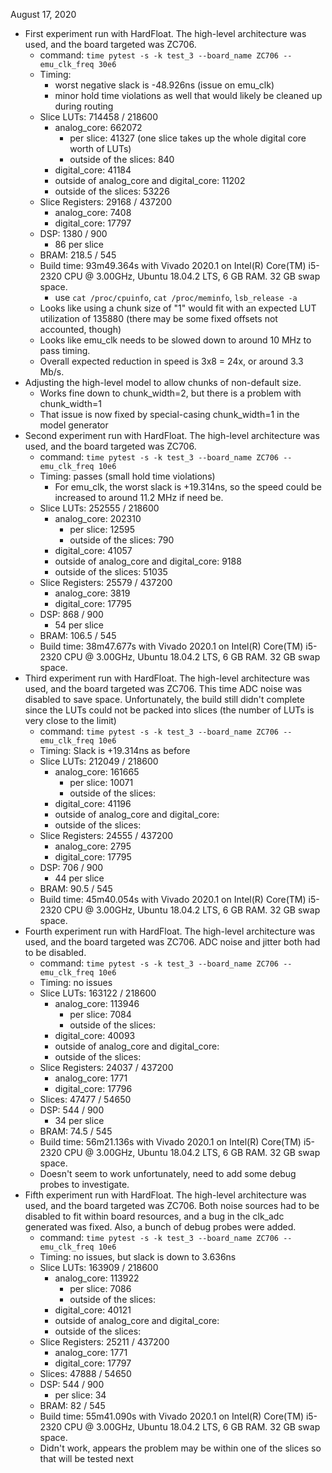 August 17, 2020
* First experiment run with HardFloat.  The high-level architecture was used, and the board targeted was ZC706.
  * command: ``time pytest -s -k test_3 --board_name ZC706 --emu_clk_freq 30e6``
  * Timing:
    * worst negative slack is -48.926ns (issue on emu_clk)
    * minor hold time violations as well that would likely be cleaned up during routing
  * Slice LUTs: 714458 / 218600
    * analog_core: 662072
      * per slice: 41327 (one slice takes up the whole digital core worth of LUTs)
      * outside of the slices: 840
    * digital_core: 41184
    * outside of analog_core and digital_core: 11202
    * outside of the slices: 53226
  * Slice Registers: 29168 / 437200
    * analog_core: 7408
    * digital_core: 17797
  * DSP: 1380 / 900
    * 86 per slice
  * BRAM: 218.5 / 545
  * Build time: 93m49.364s with Vivado 2020.1 on Intel(R) Core(TM) i5-2320 CPU @ 3.00GHz, Ubuntu 18.04.2 LTS, 6 GB RAM.  32 GB swap space.
    * use `cat /proc/cpuinfo`, `cat /proc/meminfo`, `lsb_release -a`
  * Looks like using a chunk size of "1" would fit with an expected LUT utilization of 135880 (there may be some fixed offsets not accounted, though)
  * Looks like emu_clk needs to be slowed down to around 10 MHz to pass timing.
  * Overall expected reduction in speed is 3x8 = 24x, or around 3.3 Mb/s.
* Adjusting the high-level model to allow chunks of non-default size.
  * Works fine down to chunk_width=2, but there is a problem with chunk_width=1
  * That issue is now fixed by special-casing chunk_width=1 in the model generator
* Second experiment run with HardFloat.  The high-level architecture was used, and the board targeted was ZC706.
  * command: ``time pytest -s -k test_3 --board_name ZC706 --emu_clk_freq 10e6``
  * Timing: passes (small hold time violations)
    * For emu_clk, the worst slack is +19.314ns, so the speed could be increased to around 11.2 MHz if need be.
  * Slice LUTs: 252555 / 218600
    * analog_core: 202310
      * per slice: 12595 
      * outside of the slices: 790
    * digital_core: 41057
    * outside of analog_core and digital_core: 9188
    * outside of the slices: 51035 
  * Slice Registers: 25579 / 437200
    * analog_core: 3819
    * digital_core: 17795
  * DSP: 868 / 900
    * 54 per slice
  * BRAM: 106.5 / 545
  * Build time: 38m47.677s with Vivado 2020.1 on Intel(R) Core(TM) i5-2320 CPU @ 3.00GHz, Ubuntu 18.04.2 LTS, 6 GB RAM.  32 GB swap space.
* Third experiment run with HardFloat.  The high-level architecture was used, and the board targeted was ZC706.  This time ADC noise was disabled to save space.  Unfortunately, the build still didn't complete since the LUTs could not be packed into slices (the number of LUTs is very close to the limit)
  * command: ``time pytest -s -k test_3 --board_name ZC706 --emu_clk_freq 10e6``
  * Timing: Slack is +19.314ns as before
  * Slice LUTs: 212049 / 218600
    * analog_core: 161665
      * per slice: 10071 
      * outside of the slices: 
    * digital_core: 41196
    * outside of analog_core and digital_core: 
    * outside of the slices: 
  * Slice Registers: 24555 / 437200
    * analog_core: 2795
    * digital_core: 17795
  * DSP: 706 / 900
    * 44 per slice
  * BRAM: 90.5 / 545
  * Build time: 45m40.054s with Vivado 2020.1 on Intel(R) Core(TM) i5-2320 CPU @ 3.00GHz, Ubuntu 18.04.2 LTS, 6 GB RAM.  32 GB swap space.
* Fourth experiment run with HardFloat.  The high-level architecture was used, and the board targeted was ZC706.  ADC noise and jitter both had to be disabled.
  * command: ``time pytest -s -k test_3 --board_name ZC706 --emu_clk_freq 10e6``
  * Timing: no issues
  * Slice LUTs: 163122 / 218600
    * analog_core: 113946
      * per slice: 7084
      * outside of the slices: 
    * digital_core: 40093
    * outside of analog_core and digital_core: 
    * outside of the slices: 
  * Slice Registers: 24037 / 437200
    * analog_core: 1771
    * digital_core: 17796
  * Slices: 47477 / 54650
  * DSP: 544 / 900
    * 34 per slice
  * BRAM: 74.5 / 545
  * Build time: 56m21.136s with Vivado 2020.1 on Intel(R) Core(TM) i5-2320 CPU @ 3.00GHz, Ubuntu 18.04.2 LTS, 6 GB RAM.  32 GB swap space.
  * Doesn't seem to work unfortunately, need to add some debug probes to investigate.
* Fifth experiment run with HardFloat.  The high-level architecture was used, and the board targeted was ZC706.  Both noise sources had to be disabled to fit within board resources, and a bug in the clk_adc generated was fixed.  Also, a bunch of debug probes were added.
  * command: ``time pytest -s -k test_3 --board_name ZC706 --emu_clk_freq 10e6``
  * Timing: no issues, but slack is down to 3.636ns
  * Slice LUTs: 163909 / 218600
    * analog_core: 113922
      * per slice: 7086
      * outside of the slices: 
    * digital_core: 40121
    * outside of analog_core and digital_core: 
    * outside of the slices: 
  * Slice Registers: 25211 / 437200
    * analog_core: 1771
    * digital_core: 17797
  * Slices: 47888 / 54650
  * DSP: 544 / 900
    * per slice: 34
  * BRAM: 82 / 545
  * Build time: 55m41.090s with Vivado 2020.1 on Intel(R) Core(TM) i5-2320 CPU @ 3.00GHz, Ubuntu 18.04.2 LTS, 6 GB RAM.  32 GB swap space.
  * Didn't work, appears the problem may be within one of the slices so that will be tested next
